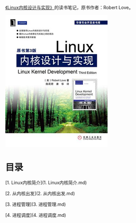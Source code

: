 [《Linux内核设计与实现》](https://book.douban.com/subject/6097773/)的读书笔记，原书作者：Robert Love。

![](img/cover.jpg)

# 目录

[1. Linux内核简介](1. Linux内核简介.md)

[2. 从内核出发](2. 从内核出发.md)

[3. 进程管理](3. 进程管理.md)

[4. 进程调度](4. 进程调度.md)

